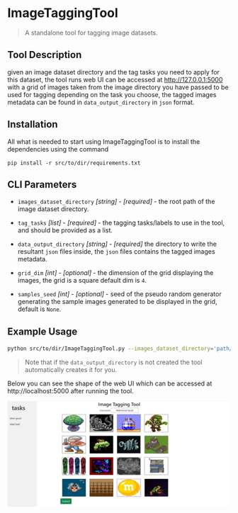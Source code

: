 # ImageTaggingTool
> A standalone tool for tagging image datasets. 

## Tool Description

given an image dataset directory and the tag tasks you need to apply for this dataset, the tool runs web UI can be accessed at  http://127.0.0.1:5000 with a grid of images taken from the image directory you have passed to be used for tagging depending on the task you choose, the tagged images metadata can be found in `data_output_directory` in `json` format.


## Installation
All what is needed to start using ImageTaggingTool is to install the dependencies using the command
```
pip install -r src/to/dir/requirements.txt
```

## CLI Parameters

* `images_dataset_directory` _[string]_ - _[required]_ - the root path of the image dataset directory.
* `tag_tasks` _[list]_ - _[required]_ - the tagging tasks/labels to use in the tool, and should be provided as a list. 

* `data_output_directory` _[string]_ - _[required]_ the directory to write the resultant `json` files inside, the `json` files contains the tagged images metadata.

* `grid_dim` _[int]_ - _[optional]_ -  the dimension of the grid displaying the images, the grid is a square default dim is `4`. 

* `samples_seed` _[int]_ - _[optional]_ -   seed of the pseudo random generator generating the sample images generated to be displayed in the grid, default is `None`. 

## Example Usage

```sh
python src/to/dir/ImageTaggingTool.py --images_dataset_directory='path/to/my-image-dataset' --tag_tasks=[good,bad] --data_output_directory='path/to/output-directory'
```

> Note that if the `data_output_directory` is not created the tool automatically creates it for you. 

Below you can see the shape of the web UI which can be accessed at http://localhost:5000 after running the tool.


![image info](tagging-tool-index.png)

<!-- Example Output 
```
finished batch 5 out of 35 batches
finished batch 6 out of 35 batches
finished batch 7 out of 35 batches
finished batch 8 out of 35 batches
finished batch 9 out of 35 batches
finished batch 10 out of 35 batches
finished batch 11 out of 35 batches
```

Each batch is representing a set of images to be previewed in one matrix image and saved in the `output_directory` -->
